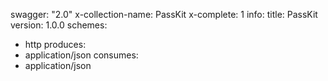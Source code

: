 swagger: "2.0"
x-collection-name: PassKit
x-complete: 1
info:
  title: PassKit
  version: 1.0.0
schemes:
- http
produces:
- application/json
consumes:
- application/json